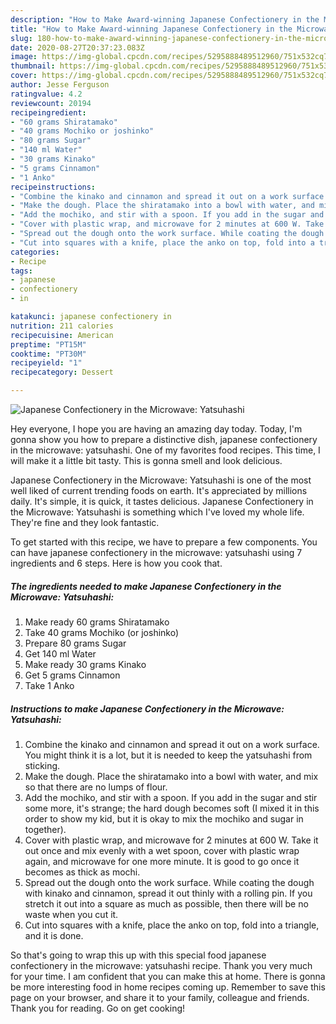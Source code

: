 ```yaml
---
description: "How to Make Award-winning Japanese Confectionery in the Microwave: Yatsuhashi"
title: "How to Make Award-winning Japanese Confectionery in the Microwave: Yatsuhashi"
slug: 180-how-to-make-award-winning-japanese-confectionery-in-the-microwave-yatsuhashi
date: 2020-08-27T20:37:23.083Z
image: https://img-global.cpcdn.com/recipes/5295888489512960/751x532cq70/japanese-confectionery-in-the-microwave-yatsuhashi-recipe-main-photo.jpg
thumbnail: https://img-global.cpcdn.com/recipes/5295888489512960/751x532cq70/japanese-confectionery-in-the-microwave-yatsuhashi-recipe-main-photo.jpg
cover: https://img-global.cpcdn.com/recipes/5295888489512960/751x532cq70/japanese-confectionery-in-the-microwave-yatsuhashi-recipe-main-photo.jpg
author: Jesse Ferguson
ratingvalue: 4.2
reviewcount: 20194
recipeingredient:
- "60 grams Shiratamako"
- "40 grams Mochiko or joshinko"
- "80 grams Sugar"
- "140 ml Water"
- "30 grams Kinako"
- "5 grams Cinnamon"
- "1 Anko"
recipeinstructions:
- "Combine the kinako and cinnamon and spread it out on a work surface. You might think it is a lot, but it is needed to keep the yatsuhashi from sticking."
- "Make the dough. Place the shiratamako into a bowl with water, and mix so that there are no lumps of flour."
- "Add the mochiko, and stir with a spoon. If you add in the sugar and stir some more, it&#39;s strange; the hard dough becomes soft (I mixed it in this order to show my kid, but it is okay to mix the mochiko and sugar in together)."
- "Cover with plastic wrap, and microwave for 2 minutes at 600 W. Take it out once and mix evenly with a wet spoon, cover with plastic wrap again, and microwave for one more minute. It is good to go once it becomes as thick as mochi."
- "Spread out the dough onto the work surface. While coating the dough with kinako and cinnamon, spread it out thinly with a rolling pin. If you stretch it out into a square as much as possible, then there will be no waste when you cut it."
- "Cut into squares with a knife, place the anko on top, fold into a triangle, and it is done."
categories:
- Recipe
tags:
- japanese
- confectionery
- in

katakunci: japanese confectionery in 
nutrition: 211 calories
recipecuisine: American
preptime: "PT15M"
cooktime: "PT30M"
recipeyield: "1"
recipecategory: Dessert

---
```



![Japanese Confectionery in the Microwave: Yatsuhashi](https://img-global.cpcdn.com/recipes/5295888489512960/751x532cq70/japanese-confectionery-in-the-microwave-yatsuhashi-recipe-main-photo.jpg)

Hey everyone, I hope you are having an amazing day today. Today, I'm gonna show you how to prepare a distinctive dish, japanese confectionery in the microwave: yatsuhashi. One of my favorites food recipes. This time, I will make it a little bit tasty. This is gonna smell and look delicious.



Japanese Confectionery in the Microwave: Yatsuhashi is one of the most well liked of current trending foods on earth. It's appreciated by millions daily. It's simple, it is quick, it tastes delicious. Japanese Confectionery in the Microwave: Yatsuhashi is something which I've loved my whole life. They're fine and they look fantastic.


To get started with this recipe, we have to prepare a few components. You can have japanese confectionery in the microwave: yatsuhashi using 7 ingredients and 6 steps. Here is how you cook that.

<!--inarticleads1-->

##### The ingredients needed to make Japanese Confectionery in the Microwave: Yatsuhashi:

1. Make ready 60 grams Shiratamako
1. Take 40 grams Mochiko (or joshinko)
1. Prepare 80 grams Sugar
1. Get 140 ml Water
1. Make ready 30 grams Kinako
1. Get 5 grams Cinnamon
1. Take 1 Anko




<!--inarticleads2-->

##### Instructions to make Japanese Confectionery in the Microwave: Yatsuhashi:

1. Combine the kinako and cinnamon and spread it out on a work surface. You might think it is a lot, but it is needed to keep the yatsuhashi from sticking.
1. Make the dough. Place the shiratamako into a bowl with water, and mix so that there are no lumps of flour.
1. Add the mochiko, and stir with a spoon. If you add in the sugar and stir some more, it&#39;s strange; the hard dough becomes soft (I mixed it in this order to show my kid, but it is okay to mix the mochiko and sugar in together).
1. Cover with plastic wrap, and microwave for 2 minutes at 600 W. Take it out once and mix evenly with a wet spoon, cover with plastic wrap again, and microwave for one more minute. It is good to go once it becomes as thick as mochi.
1. Spread out the dough onto the work surface. While coating the dough with kinako and cinnamon, spread it out thinly with a rolling pin. If you stretch it out into a square as much as possible, then there will be no waste when you cut it.
1. Cut into squares with a knife, place the anko on top, fold into a triangle, and it is done.




So that's going to wrap this up with this special food japanese confectionery in the microwave: yatsuhashi recipe. Thank you very much for your time. I am confident that you can make this at home. There is gonna be more interesting food in home recipes coming up. Remember to save this page on your browser, and share it to your family, colleague and friends. Thank you for reading. Go on get cooking!
